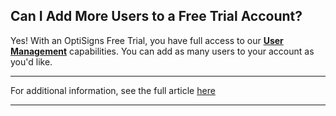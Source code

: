 ## Can I Add More Users to a Free Trial Account?

Yes! With an OptiSigns Free Trial, you have full access to our [**User Management**](https://support.optisigns.com/hc/en-us/articles/360046356113-Advanced-Security-Managing-User-Roles) capabilities. You can add as many users to your account as you'd like.

* * *

For additional information, see the full article [here](https://support.optisigns.com/hc/en-us/articles/37966066335891)

---
